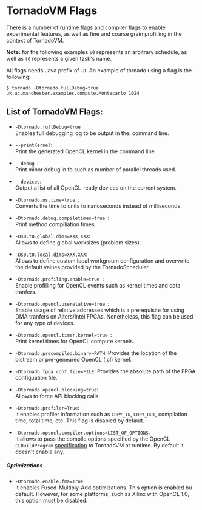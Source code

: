 # TornadoVM Flags


There is a number of runtime flags and compiler flags to enable experimental features, as well as fine and coarse grain profilling in the context of TornadoVM.


**Note:** for the following examples ```s0``` represents an arbitrary schedule, as well as ```t0``` represents a given task's name.   


All flags needs Java prefix of ```-D```. An example of tornado using a flag is the following:  


```$ tornado -Dtornado.fullDebug=true uk.ac.manchester.examples.compute.Montecarlo 1024```  


## List of TornadoVM Flags:

* ```-Dtornado.fullDebug=true ```:  
Enables full debugging log to be output in the. command line.  

* `` --printKernel ``:  
Print the generated OpenCL kernel in the command line.

* ```--debug ```:  
Print minor debug in fo such as number of parallel threads used.

* ```--devices```:  
Output a list of all OpenCL-ready devices on the current system.

* ```-Dtornado.ns.time=true ```:  
 Converts the time to units to nanoseconds instead of milliseconds. 
  
* ```-Dtornado.debug.compiletimes=true ```:  
Print method compiliation times.

* ```-Ds0.t0.global.dims=XXX,XXX```:  
Allows to define global worksizes (problem sizes).

* ```-Ds0.t0.local.dims=XXX,XXX```:  
Allows to define custom local workgroum configuration and overwrite the default values provided by the TornadoScheduler.  

* ```-Dtornado.profiling.enable=true ```:  
Enable profilling for OpenCL events such as kernel times and data tranfers.

* ```-Dtornado.opencl.userelative=true ```:  
Enable usage of relative addresses which is a prerequisite for using DMA tranfers on Alters/Intel FPGAs. Nonetheless, this flag can be used for any type of devices. 
 
* ```-Dtornado.opencl.timer.kernel=true ```:  
Print kernel times for OpenCL compute kernels.

* ```-Dtornado.precompiled.binary=PATH```:
 Provides the location of the bistream or pre-geneared OpenCL (.cl) kernel. 
 
* ```-Dtornado.fpga.conf.file=FILE```:
 Provides the absolute path of the FPGA configuation file. 
 
* ```-Dtornado.opencl.blocking=true```:  
Allows to force API blocking calls. 

* `-Dtornado.profiler=True`:  
It enables profiler information such as `COPY_IN`, `COPY_OUT`, compilation time, total time, etc. This flag is disabled by default.

* `-Dtornado.opencl.compiler.options=LIST_OF_OPTIONS`:  
It allows to pass the compile options specified by the OpenCL ``CLBuildProgram`` [specification](https://www.khronos.org/registry/OpenCL/sdk/1.0/docs/man/xhtml/clBuildProgram.html) to TornadoVM at runtime. By default it doesn't enable any. 


##### Optimizations

* `-Dtornado.enable.fma=True`:  
It enables Fused-Multiply-Add optimizations. This option is enabled bu default. However, for some platforms, such as Xilinx with OpenCL 1.0, this option must be disabled. 

